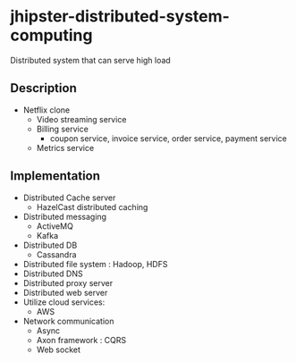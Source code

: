 # jhipster-distributed-system-computing
Distributed system that can serve high load
## Description
+ Netflix clone 
    + Video streaming service 
    + Billing service
      + coupon service, invoice service, order service, payment service      
    + Metrics service     
    
## Implementation 
+ Distributed Cache server 
    + HazelCast distributed caching 
+ Distributed messaging 
    + ActiveMQ
    + Kafka 
+ Distributed DB
    + Cassandra  
+ Distributed file system : Hadoop, HDFS
+ Distributed DNS 
+ Distributed proxy server
+ Distributed web server 
+ Utilize cloud services: 
    + AWS 
+ Network communication 
    + Async 
    + Axon framework : CQRS 
    + Web socket 
